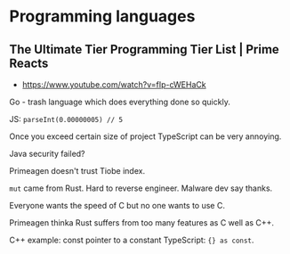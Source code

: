 # Programming languages

## The Ultimate Tier Programming Tier List | Prime Reacts

- https://www.youtube.com/watch?v=fIp-cWEHaCk

Go - trash language which does everything done so quickly.

JS: `parseInt(0.00000005) // 5`

Once you exceed certain size of project TypeScript can be very annoying.

Java security failed?

Primeagen doesn't trust Tiobe index.

`mut` came from Rust. Hard to reverse engineer. Malware dev say thanks.

Everyone wants the speed of C but no one wants to use C.

Primeagen thinka Rust suffers from too many features as C well as C++.

C++ example: const pointer to a constant
TypeScript: `{} as const`.